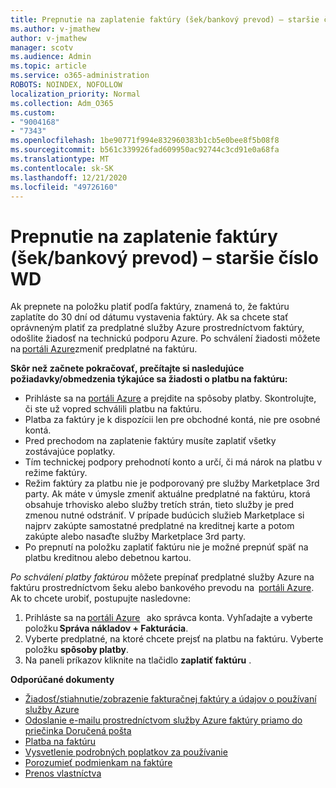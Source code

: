 ```yaml
---
title: Prepnutie na zaplatenie faktúry (šek/bankový prevod) – staršie číslo WD
ms.author: v-jmathew
author: v-jmathew
manager: scotv
ms.audience: Admin
ms.topic: article
ms.service: o365-administration
ROBOTS: NOINDEX, NOFOLLOW
localization_priority: Normal
ms.collection: Adm_O365
ms.custom:
- "9004168"
- "7343"
ms.openlocfilehash: 1be90771f994e832960383b1cb5e0bee8f5b08f8
ms.sourcegitcommit: b561c339926fad609950ac92744c3cd91e0a68fa
ms.translationtype: MT
ms.contentlocale: sk-SK
ms.lasthandoff: 12/21/2020
ms.locfileid: "49726160"
---
```

# <a name="switch-to-invoice-pay-chequewire-transfer---legacy-wd"></a>Prepnutie na zaplatenie faktúry (šek/bankový prevod) – staršie číslo WD

Ak prepnete na položku platiť podľa faktúry, znamená to, že faktúru zaplatíte do 30 dní od dátumu vystavenia faktúry. Ak sa chcete stať oprávneným platiť za predplatné služby Azure prostredníctvom faktúry, odošlite žiadosť na technickú podporu Azure. Po schválení žiadosti môžete na [portáli Azure](https://portal.azure.com/)zmeniť predplatné na faktúru.

**Skôr než začnete pokračovať, prečítajte si nasledujúce požiadavky/obmedzenia týkajúce sa žiadosti o platbu na faktúru:**

- Prihláste sa na [portáli Azure](https://portal.azure.com/) a prejdite na spôsoby platby. Skontrolujte, či ste už vopred schválili platbu na faktúru.
- Platba za faktúry je k dispozícii len pre obchodné kontá, nie pre osobné kontá.
- Pred prechodom na zaplatenie faktúry musíte zaplatiť všetky zostávajúce poplatky.
- Tím technickej podpory prehodnotí konto a určí, či má nárok na platbu v režime faktúry.
- Režim faktúry za platbu nie je podporovaný pre služby Marketplace 3rd party. Ak máte v úmysle zmeniť aktuálne predplatné na faktúru, ktorá obsahuje trhovisko alebo služby tretích strán, tieto služby je pred zmenou nutné odstrániť. V prípade budúcich služieb Marketplace si najprv zakúpte samostatné predplatné na kreditnej karte a potom zakúpte alebo nasaďte služby Marketplace 3rd party.
- Po prepnutí na položku zaplatiť faktúru nie je možné prepnúť späť na platbu kreditnou alebo debetnou kartou.

*Po schválení platby faktúrou* môžete prepínať predplatné služby Azure na faktúru prostredníctvom šeku alebo bankového prevodu na  [portáli Azure](https://portal.azure.com/).
Ak to chcete urobiť, postupujte nasledovne:

1. Prihláste sa na [portáli Azure](https://portal.azure.com/)   ako správca konta. Vyhľadajte a vyberte položku **Správa nákladov + Fakturácia**.
2. Vyberte predplatné, na ktoré chcete prejsť na platbu na faktúru. Vyberte položku **spôsoby platby**.
3. Na paneli príkazov kliknite na tlačidlo **zaplatiť faktúru** .

**Odporúčané dokumenty**

- [Žiadosť/stiahnutie/zobrazenie fakturačnej faktúry a údajov o používaní služby Azure](https://docs.microsoft.com/azure/billing/billing-download-azure-invoice-daily-usage-date)
- [Odoslanie e-mailu prostredníctvom služby Azure faktúry priamo do priečinka Doručená pošta](https://docs.microsoft.com/azure/billing/billing-download-azure-invoice-daily-usage-date)
- [Platba na faktúru](https://docs.microsoft.com/azure/billing/billing-how-to-pay-by-invoice)
- [Vysvetlenie podrobných poplatkov za používanie](https://docs.microsoft.com/azure/billing/billing-understand-your-bill)
- [Porozumieť podmienkam na faktúre](https://docs.microsoft.com/azure/billing/billing-understand-your-invoice)
- [Prenos vlastníctva](https://docs.microsoft.com/azure/billing/billing-subscription-transfer)
